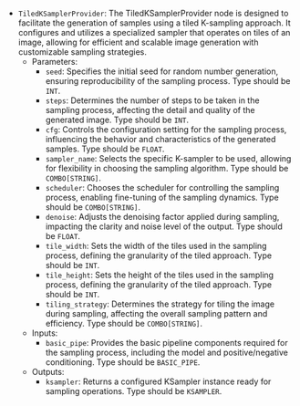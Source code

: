 - `TiledKSamplerProvider`: The TiledKSamplerProvider node is designed to facilitate the generation of samples using a tiled K-sampling approach. It configures and utilizes a specialized sampler that operates on tiles of an image, allowing for efficient and scalable image generation with customizable sampling strategies.
    - Parameters:
        - `seed`: Specifies the initial seed for random number generation, ensuring reproducibility of the sampling process. Type should be `INT`.
        - `steps`: Determines the number of steps to be taken in the sampling process, affecting the detail and quality of the generated image. Type should be `INT`.
        - `cfg`: Controls the configuration setting for the sampling process, influencing the behavior and characteristics of the generated samples. Type should be `FLOAT`.
        - `sampler_name`: Selects the specific K-sampler to be used, allowing for flexibility in choosing the sampling algorithm. Type should be `COMBO[STRING]`.
        - `scheduler`: Chooses the scheduler for controlling the sampling process, enabling fine-tuning of the sampling dynamics. Type should be `COMBO[STRING]`.
        - `denoise`: Adjusts the denoising factor applied during sampling, impacting the clarity and noise level of the output. Type should be `FLOAT`.
        - `tile_width`: Sets the width of the tiles used in the sampling process, defining the granularity of the tiled approach. Type should be `INT`.
        - `tile_height`: Sets the height of the tiles used in the sampling process, defining the granularity of the tiled approach. Type should be `INT`.
        - `tiling_strategy`: Determines the strategy for tiling the image during sampling, affecting the overall sampling pattern and efficiency. Type should be `COMBO[STRING]`.
    - Inputs:
        - `basic_pipe`: Provides the basic pipeline components required for the sampling process, including the model and positive/negative conditioning. Type should be `BASIC_PIPE`.
    - Outputs:
        - `ksampler`: Returns a configured KSampler instance ready for sampling operations. Type should be `KSAMPLER`.
